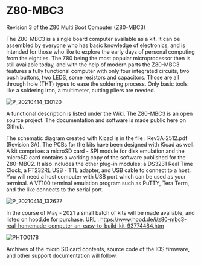 # Z80-MBC3
Revision 3 of the Z80 Multi Boot Computer (Z80-MBC3)

The Z80-MBC3 is a single board computer available as a kit. It can be assembled by everyone who has basic knowledge of electronics, and is intended for those who like to explore the early days of personal computing from the eighties. The Z80 being the most popular microprocessor then is still available today, and with the help of modern parts the Z80-MBC3 features a fully functional computer with only four integrated circuits, two push buttons, two LEDS, some resistors and capacitors. Those are all through hole (THT) types to ease the soldering process. Only basic tools like a soldering iron, a multimeter, cutting pliers are needed.

![P_20210414_130120](https://user-images.githubusercontent.com/23081928/115931788-0cad6900-a48c-11eb-8e24-c566f9f93b3d.jpg)

A functional description is listed under the Wiki. The Z80-MBC3 is an open source project. The documentation and software is made public here on Github.

The schematic diagram created with Kicad is in the file : Rev3A-2512.pdf  (Revision 3A).
The PCBs for the kits have been designed with Kicad as well.
A kit comprises a microSD card - SPI module for disk emulation and the microSD card contains a working copy of the software published for the Z80-MBC2. It also includes the other plug-in modules: a DS3231 Real Time Clock, a FT232RL USB - TTL adapter, and USB cable to connect to a host. You will need a host computer with USB port which can be used as your terminal. A VT100 terminal emulation program such as PuTTY, Tera Term, and the like connects to the serial port.


![P_20210414_132627](https://user-images.githubusercontent.com/23081928/115931832-2484ed00-a48c-11eb-870d-7a103d333ab1.jpg)

In the course of May - 2021 a small batch of kits will be made available, and listed on hood.de for purchase.
  URL : https://www.hood.de/i/z80-mbc3-real-homemade-computer-an-easy-to-build-kit-93774484.htm

![PHTO0178](https://user-images.githubusercontent.com/23081928/115931969-5dbd5d00-a48c-11eb-901d-c9d65d3adf65.JPG)

Archives of the micro SD card contents, source code of the IOS firmware, and other support documentation will follow.
